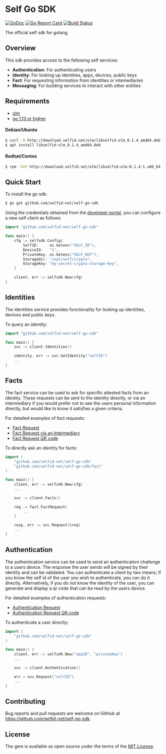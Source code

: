 # Self Go SDK

[![GoDoc](https://godoc.org/github.com/selfid-net/self-go-sdk?status.svg)](https://godoc.org/github.com/selfid-net/self-go-sdk) [![Go Report Card](https://goreportcard.com/badge/github.com/selfid-net/self-go-sdk)](https://goreportcard.com/report/github.com/selfid-net/self-go-sdk) [![Build Status](https://travis-ci.org/selfid-net/self-go-sdk?branch=master)](https://travis-ci.org/selfid-net/self-go-sdk)


The official self sdk for golang.

## Overview


This sdk provides access to the following self services:

- **Authentication**: For authenticating users
- **Identity**: For looking up identities, apps, devices, public keys
- **Fact**: For requesting information from identities or intemediaries
- **Messaging**: For building services to interact with other entities

## Requirements

- [olm](github.com/selfid-net/olm)
- [go 1.13 or higher](golang.org)


#### Debian/Ubuntu
```sh
$ curl -O http://download.selfid.net/olm/libselfid-olm_0.1.4_amd64.deb
$ apt install libselfid-olm_0.1.4_amd64.deb
```

#### Redhat/Centos
```sh
$ rpm -Uvh http://download.selfid.net/olm/libselfid-olm-0.1.4-1.x86_64.rpm
```

## Quick Start

To install the go sdk:
```sh
$ go get github.com/selfid-net/self-go-sdk
```


Using the credentials obtained from the [developer portal](developer.selfid.net), you can configure a new self client as follows:

```go
import "github.com/selfid-net/self-go-sdk"

func main() {
    cfg := selfsdk.Config{
		SelfID:     os.Getenv("SELF_ID"),
		DeviceID:   "1",
		PrivateKey: os.Getenv("SELF_KEY"),
		StorageDir: "/opt/self/crypto",
		StorageKey: "my-secret-crypto-storage-key",
	}

    client, err := selfsdk.New(cfg)
}
```

## Identities

The identities service provides functionality for looking up identities, devices and public keys.

To query an identity:

```go
import "github.com/selfid-net/self-go-sdk"

func main() {
    svc := client.Identities()

    identity, err := svc.GetIdentity("selfID")
    ...
}
```

## Facts

The fact service can be used to ask for specific attested facts from an identity. These requests can be sent to the identity directly, or via an intermediary if you would prefer not to see the users personal information directly, but would like to know it satisfies a given criteria.

For detailed examples of fact requests:
- [Fact Request](_examples/fact_request/fact.go)
- [Fact Request via an Intermediary](_examples/fact_request_intermediary/fact.go)
- [Fact Request QR code](_examples/fact_request_qr/fact.go)

To directly ask an identity for facts:

```go
import (
    "github.com/selfid-net/self-go-sdk"
    "github.com/selfid-net/self-go-sdk/fact"
)

func main() {
    client, err := selfsdk.New(cfg)
    ...

    svc := client.Facts()

    req := fact.FactRequest{
        ...
    }

    resp, err := svc.Request(&req)
    ...
}
```

## Authentication

The authentication service can be used to send an authentication challenge to a users device. The response the user sends will be signed by their identity and can be validated. You can authenticate a client by two means; If you know the self id of the user you wish to authenticate, you can do it directly. Alternatively, if you do not know the identity of the user, you can generate and display a qr code that can be read by the users device.

For detailed examples of authentication requests:
- [Authentication Request](_examples/authentication/authentication.go)
- [Authentication Request QR code](_examples/authentication_qr/authentication.go)

To authenticate a user directly:

```go
import (
    "github.com/selfid-net/self-go-sdk"
)

func main() {
    client, err := selfsdk.New("appID", "privateKey")
    ...

    svc := client.Authentication()

    err = svc.Request("selfID")
    ...
}
```

## Contributing

Bug reports and pull requests are welcome on GitHub at https://github.com/selfid-net/self-go-sdk.


## License

The gem is available as open source under the terms of the [MIT License](LICENSE).
